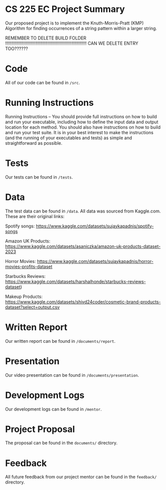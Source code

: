 # CS 225 EC Project Summary
Our proposed project is to implement the Knuth-Morris-Pratt (KMP) Algorithm for finding occurrences of a string pattern within a larger string.

REMEMBER TO DELETE BUILD FOLDER !!!!!!!!!!!!!!!!!!!!!!!!!!!!!!!!!!!!!!!!!!!!!!!!!!!!!!!!!!!!!!!!!
CAN WE DELETE ENTRY TOO??????

# Code

All of our code can be found in `/src`.

# Running Instructions

Running Instructions – You should provide full instructions on how to build and run your executable, including how to define the input data and output location for each method. You should also have instructions on how to build and run your test suite. It is in your best interest to make the instructions (and the running of your executables and tests) as simple and straightforward as possible.


# Tests

Our tests can be found in `/tests`.


# Data 

The test data can be found in `/data`. All data was sourced from Kaggle.com. These are their original links:

Spotify songs: https://www.kaggle.com/datasets/sujaykapadnis/spotify-songs

Amazon UK Products: https://www.kaggle.com/datasets/asaniczka/amazon-uk-products-dataset-2023

Horror Movies: https://www.kaggle.com/datasets/sujaykapadnis/horror-movies-profits-dataset

Starbucks Reviews: https://www.kaggle.com/datasets/harshalhonde/starbucks-reviews-dataset)

Makeup Products: https://www.kaggle.com/datasets/shivd24coder/cosmetic-brand-products-dataset?select=output.csv


# Written Report

Our written report can be found in `/documents/report`. 


# Presentation

Our video presentation can be found in `/documents/presentation`. 


# Development Logs

Our development logs can be found in `/mentor`.


# Project Proposal
The proposal can be found in the `documents/` directory.

# Feedback
All future feedback from our project mentor can be found in the `feedback/` directory.
